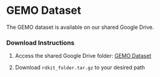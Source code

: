 # GEMO Dataset

The GEMO dataset is available on our shared Google Drive.

### Download Instructions

1. Access the shared Google Drive folder: [GEMO Dataset](https://drive.google.com/drive/folders/11ejx1NOPgTSpsfIZibpsdj3-C8DXdVDB?usp=drive_link)

2. Download `rdkit_folder.tar.gz` to your desired path
